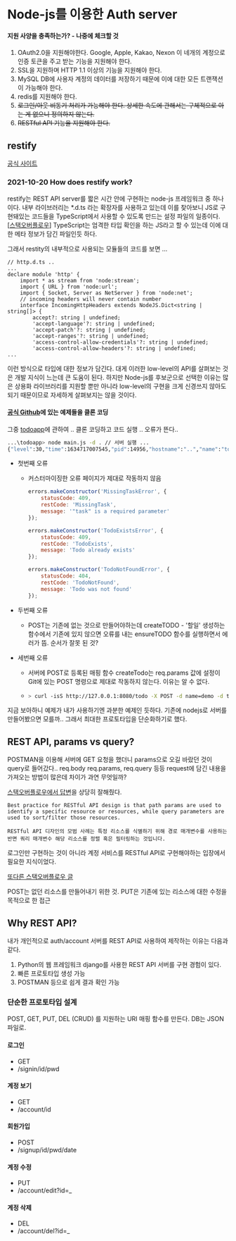 # Node-js를 이용한 Auth server

#### 지원 사양을 충족하는가? - 나중에 체크할 것

1. OAuth2.0을 지원해야한다. Google, Apple, Kakao, Nexon 이 네개의 계정으로 인증 토큰을 주고 받는 기능을 지원해야 한다.
2. SSL을 지원하며 HTTP 1.1 이상의 기능을 지원해야 한다.
3. MySQL DB에 사용자 계정의 데이터를 저장하기 때문에 이에 대한 모든 트랜잭션이 가능해야 한다.
4. redis를 지원해야 한다.
5. ~~로그인/아웃 비동기 처리가 가능해야 한다. 상세한 속도에 관해서는 구체적으로 아는 게 없으니 정의하지 않는다.~~
6. ~~RESTful API 기능을 지원해야 한다.~~



## restify

[공식 사이트](http://restify.com/docs/home/)

### 2021-10-20 How does restify work?

restify는 REST API server를 짧은 시간 안에 구현하는 node-js 프레임워크 중 하나이다. 내부 라이브러리는 *.d.ts 라는 확장자를 사용하고 있는데 이를 찾아보니 JS로 구현돼있는 코드들을 TypeScript에서 사용할 수 있도록 만드는 설정 파일의 일종이다. [[스택오버플로우](https://stackoverflow.com/questions/21247278/about-d-ts-in-typescript)] TypeScript는 엄격한 타입 확인을 하는 JS라고 할 수 있는데 이에 대한 메타 정보가 담긴 파일인듯 하다.

그래서 restity의 내부적으로 사용되는 모듈들의 코드를 보면 ...

```tsx
// http.d.ts ..
...
declare module 'http' {
    import * as stream from 'node:stream';
    import { URL } from 'node:url';
    import { Socket, Server as NetServer } from 'node:net';
    // incoming headers will never contain number
    interface IncomingHttpHeaders extends NodeJS.Dict<string | string[]> {
        accept?: string | undefined;
        'accept-language'?: string | undefined;
        'accept-patch'?: string | undefined;
        'accept-ranges'?: string | undefined;
        'access-control-allow-credentials'?: string | undefined;
        'access-control-allow-headers'?: string | undefined;
...
```

이런 방식으로 타입에 대한 정보가 담긴다. 대게 이러한 low-level의 API를 살펴보는 것은 개발 지식이 느는데 큰 도움이 된다. 하지만 Node-js를 후보군으로 선택한 이유는 많은 상용화 라이브러리를 지원할 뿐만 아니라 low-level의 구현을 크게 신경쓰지 않아도 되기 때문이므로 자세하게 살펴보지는 않을 것이다. 



#### [공식 Github](https://github.com/restify/node-restify/)에 있는 예제들을 클론 코딩

그중 [todoapp](https://github.com/restify/node-restify/tree/master/examples/todoapp/lib)에 관하여 .. 클론 코딩하고 코드 실행 .. 오류가 뜬다.. 

```bash
...\todoapp> node main.js -d . // 서버 실행 ...
{"level":30,"time":1634717007545,"pid":14956,"hostname":"..","name":"todoapp","msg":"listening at http://[::]:8080}
```

- 첫번째 오류

  - 커스터마이징한 오류 페이지가 제대로 작동하지 않음

    ```js
    errors.makeConstructor('MissingTaskError', {
        statusCode: 409,
        restCode: 'MissingTask',
        message: '"task" is a required parameter'
    });
    
    errors.makeConstructor('TodoExistsError', {
        statusCode: 409,
        restCode: 'TodoExists',
        message: 'Todo already exists'
    });
    
    errors.makeConstructor('TodoNotFoundError', {
        statusCode: 404,
        restCode: 'TodoNotFound',
        message: 'Todo was not found'
    });
    ```

- 두번째 오류

  - POST는 기존에 없는 것으로 만들어야하는데 createTODO - '할일' 생성하는 함수에서 기존에 있지 않으면 오류를 내는 ensureTODO 함수를 실행하면서 에러가 뜸. 순서가 잘못 된 것?

- 세번째 오류

  - 서버에 POST로 등록된 매핑 함수 createTodo는 req.params 값에 설정이 Git에 있는 POST 명령으로 제대로 작동하지 않는다. 이유는 알 수 없다.

  - ```bash
    > curl -isS http://127.0.0.1:8080/todo -X POST -d name=demo -d task="buy milk"
    ```

지금 보아하니 예제가 내가 사용하기엔 과분한 예제인 듯하다. 기존에 nodejs로 서버를 만들어봤으면 모를까.. 그래서 최대한 프로토타입을 단순화하기로 했다.



## REST API, params vs query?

POSTMAN을 이용해 서버에 GET 요청을 했더니 params으로 오길 바랐던 것이 query로 들어갔다.. req.body req.params, req.query 등등 request에 담긴 내용을 가져오는 방법이 많은데 차이가 과연 무엇일까? 

[스택오버플로우에서 답변](https://stackoverflow.com/questions/30967822/when-do-i-use-path-params-vs-query-params-in-a-restful-api)을 상당히 잘해줬다. 

```
Best practice for RESTful API design is that path params are used to identify a specific resource or resources, while query parameters are used to sort/filter those resources.

RESTful API 디자인의 모범 사례는 특정 리소스를 식별하기 위해 경로 매개변수를 사용하는 반면 쿼리 매개변수 해당 리소스를 정렬 혹은 필터링하는 것입니다.
```

로그인만 구현하는 것이 아니라 계정 서비스를 RESTful API로 구현해야하는 입장에서 필요한 지식이었다. 

[또다른 스택오버플로우 글](https://stackoverflow.com/questions/10885152/rest-shouldnt-put-create-and-post-update) 

POST는 없던 리소스를 만들어내기 위한 것. PUT은 기존에 있는 리소스에 대한 수정을 목적으로 한 접근



## Why REST API?

내가 개인적으로 auth/account 서버를 REST API로 사용하여 제작하는 이유는 다음과 같다.

1. Python의 웹 프레임워크 django를 사용한 REST API 서버를 구현 경험이 있다.
2. 빠른 프로토타입 생성 가능
3. POSTMAN 등으로 쉽게 결과 확인 가능



### 단순한 프로토타입 설계

POST, GET, PUT, DEL (CRUD) 를 지원하는 URI 매핑 함수를 만든다. DB는 JSON 파일로.

#### 로그인

- GET
- /signin/id/pwd

#### 계정 보기

- GET
- /account/id

#### 회원가입

- POST
- /signup/id/pwd/date

#### 계정 수정

- PUT
- /account/edit?id=_

#### 계정 삭제

- DEL
- /account/del?id=_

